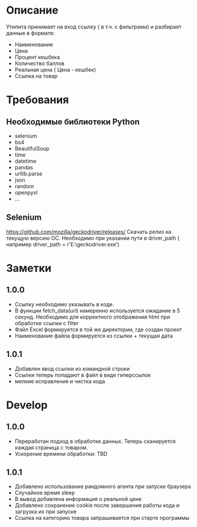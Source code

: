 # Описание
Утилита принимает на вход ссылку ( в т.ч. с фильтрами) и разбирает данные в формате:
- Наименование
- Цена 
- Процент кешбека 
- Количество баллов 
- Реальная цена ( Цена - кешбек) 
- Ссылка на товар

# Требования
## Необходимые библиотеки Python
 - selenium
 - bs4  
 - BeautifulSoup
 - time  
 - datetime  
 - pandas 
 - urllib.parse
 - json
 - random
 - openpyxl
 - ...

## Selenium 
https://github.com/mozilla/geckodriver/releases/
Скачать релиз на текущую версию ОС. Необходимо при указании пути в driver_path ( например driver_path = r'E:\\geckodriver.exe')
# Заметки
## 1.0.0
- Ссылку необходимо указывать в коде.
- В функции fetch_data(url) намеренно используется ожидание в 5 секунд. Необходимо для корректного отображения html при обработке ссылки с filter
- Файл Excel формируется в той же директории, где создан проект 
- Наименование файла формируется из ссылки + текущая дата
## 1.0.1
- Добавлен ввод ссылки из командной строки
- Ссылки теперь попадают в файл в виде гиперссылок
- мелкие исправления и чистка кода

# Develop
## 1.0.0
- Переработан подход в обработке данных. Теперь сканируется каждая страница с товаром.
- Ускорение времени обработки: TBD

## 1.0.1
- Добавлено использование рандомного агента при запуске браузера
- Случайное время sleep
- В вывод добавлена информация о реальной цене
- Добавлено сохранение cookie  после завершения работы кода и загрузка их при запуске
- Ссылка на категорию товара запрашивается при старте программы
 

